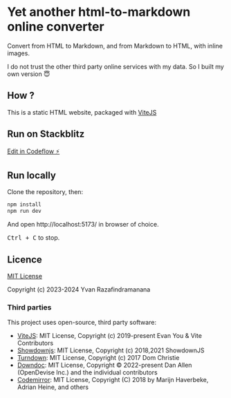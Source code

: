 # Yet another html-to-markdown online converter

Convert from HTML to Markdown, and from Markdown to HTML, with inline images.

I do not trust the other third party online services with my data. So I built my own version 😇

## How ?

This is a static HTML website, packaged with [ViteJS](https://vitejs.dev/)

## Run on Stackblitz

[Edit in Codeflow ⚡️](https://stackblitz.com/~/github.com/yvzn/htmd)

## Run locally

Clone the repository, then:

```bash
npm install
npm run dev
```

And open http://localhost:5173/ in browser of choice.

<kbd>Ctrl + C</kbd> to stop.

## Licence

[MIT License](https://choosealicense.com/licenses/mit/)

Copyright (c) 2023-2024 Yvan Razafindramanana

### Third parties

This project uses open-source, third party software:

- [ViteJS](https://github.com/vitejs/vite): MIT License, Copyright (c) 2019-present Evan You & Vite Contributors
- [Showdownjs](https://github.com/showdownjs/showdown): MIT License, Copyright (c) 2018,2021 ShowdownJS
- [Turndown](https://github.com/mixmark-io/turndown): MIT License, Copyright (c) 2017 Dom Christie
- [Downdoc](https://github.com/opendevise/downdoc): MIT License, Copyright © 2022-present Dan Allen (OpenDevise Inc.) and the individual contributors
- [Codemirror](https://github.com/codemirror/dev/): MIT License, Copyright (C) 2018 by Marijn Haverbeke, Adrian Heine, and others
